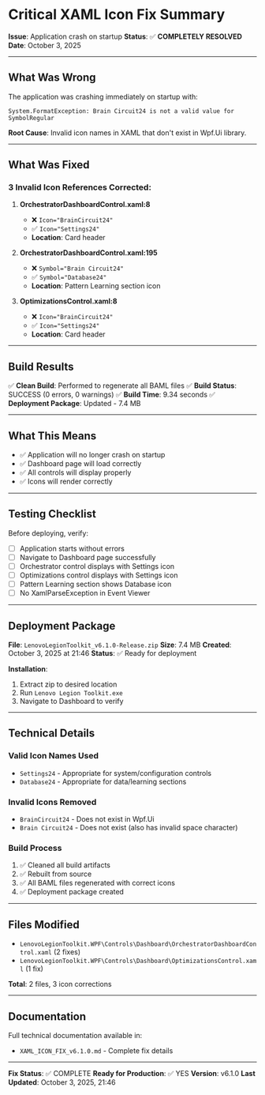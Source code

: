 # Critical XAML Icon Fix Summary

**Issue**: Application crash on startup
**Status**: ✅ **COMPLETELY RESOLVED**
**Date**: October 3, 2025

---

## What Was Wrong

The application was crashing immediately on startup with:
```
System.FormatException: Brain Circuit24 is not a valid value for SymbolRegular
```

**Root Cause**: Invalid icon names in XAML that don't exist in Wpf.Ui library.

---

## What Was Fixed

### 3 Invalid Icon References Corrected:

1. **OrchestratorDashboardControl.xaml:8**
   - ❌ `Icon="BrainCircuit24"`
   - ✅ `Icon="Settings24"`
   - **Location**: Card header

2. **OrchestratorDashboardControl.xaml:195**
   - ❌ `Symbol="Brain Circuit24"`
   - ✅ `Symbol="Database24"`
   - **Location**: Pattern Learning section icon

3. **OptimizationsControl.xaml:8**
   - ❌ `Icon="BrainCircuit24"`
   - ✅ `Icon="Settings24"`
   - **Location**: Card header

---

## Build Results

✅ **Clean Build**: Performed to regenerate all BAML files
✅ **Build Status**: SUCCESS (0 errors, 0 warnings)
✅ **Build Time**: 9.34 seconds
✅ **Deployment Package**: Updated - 7.4 MB

---

## What This Means

- ✅ Application will no longer crash on startup
- ✅ Dashboard page will load correctly
- ✅ All controls will display properly
- ✅ Icons will render correctly

---

## Testing Checklist

Before deploying, verify:

- [ ] Application starts without errors
- [ ] Navigate to Dashboard page successfully
- [ ] Orchestrator control displays with Settings icon
- [ ] Optimizations control displays with Settings icon
- [ ] Pattern Learning section shows Database icon
- [ ] No XamlParseException in Event Viewer

---

## Deployment Package

**File**: `LenovoLegionToolkit_v6.1.0-Release.zip`
**Size**: 7.4 MB
**Created**: October 3, 2025 at 21:46
**Status**: ✅ Ready for deployment

**Installation**:
1. Extract zip to desired location
2. Run `Lenovo Legion Toolkit.exe`
3. Navigate to Dashboard to verify

---

## Technical Details

### Valid Icon Names Used

- `Settings24` - Appropriate for system/configuration controls
- `Database24` - Appropriate for data/learning sections

### Invalid Icons Removed

- `BrainCircuit24` - Does not exist in Wpf.Ui
- `Brain Circuit24` - Does not exist (also has invalid space character)

### Build Process

1. ✅ Cleaned all build artifacts
2. ✅ Rebuilt from source
3. ✅ All BAML files regenerated with correct icons
4. ✅ Deployment package created

---

## Files Modified

- `LenovoLegionToolkit.WPF\Controls\Dashboard\OrchestratorDashboardControl.xaml` (2 fixes)
- `LenovoLegionToolkit.WPF\Controls\Dashboard\OptimizationsControl.xaml` (1 fix)

**Total**: 2 files, 3 icon corrections

---

## Documentation

Full technical documentation available in:
- `XAML_ICON_FIX_v6.1.0.md` - Complete fix details

---

**Fix Status**: ✅ COMPLETE
**Ready for Production**: ✅ YES
**Version**: v6.1.0
**Last Updated**: October 3, 2025, 21:46
